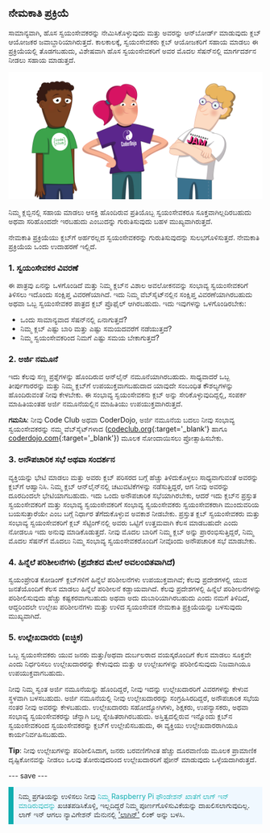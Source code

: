 ## ನೇಮಕಾತಿ ಪ್ರಕ್ರಿಯೆ

ಸಾಮಾನ್ಯವಾಗಿ, ಹೊಸ ಸ್ವಯಂಸೇವಕರನ್ನು ನೇಮಿಸಿಕೊಳ್ಳುವುದು ಮತ್ತು ಅವರನ್ನು ಆನ್‌ಬೋರ್ಡ್ ಮಾಡುವುದು ಕ್ಲಬ್ ಆಯೋಜಕರ ಜವಾಬ್ದಾರಿಯಾಗಿರುತ್ತದೆ. ಕಾಲಕಾಲಕ್ಕೆ, ಸ್ವಯಂಸೇವಕರು ಕ್ಲಬ್ ಆಯೋಜಕರಿಗೆ ಸಹಾಯ ಮಾಡಲು ಈ ಪ್ರಕ್ರಿಯೆಯಲ್ಲಿ ತೊಡಗಬಹುದು, ವಿಶೇಷವಾಗಿ ಹೊಸ ಸ್ವಯಂಸೇವಕರಿಗೆ ಅವರ ಮೊದಲ ಸೆಷನ್‌ನಲ್ಲಿ ಮಾರ್ಗದರ್ಶನ ನೀಡಲು ಸಹಾಯ ಮಾಡುತ್ತದೆ.

![ಮೂವರು ಸ್ವಯಂಸೇವಕರು ನಿಂತಿದ್ದಾರೆ.](images/2-RPF-Volunteers.png)

ನಿಮ್ಮ ಕ್ಲಬ್ಬಿನಲ್ಲಿ ಸಹಾಯ ಮಾಡಲು ಆಸಕ್ತಿ ಹೊಂದಿರುವ ಪ್ರತಿಯೊಬ್ಬ ಸ್ವಯಂಸೇವಕರೂ ಸೂಕ್ತವಾಗಿಲ್ಲದಿರಬಹುದು ಅಥವಾ ಸರಿಹೊಂದದೇ ಇರಬಹುದು ಎಂಬುದನ್ನು ಗುರುತಿಸುವುದು ಬಹಳ ಮುಖ್ಯವಾಗಿರುತ್ತದೆ.

ನೇಮಕಾತಿ ಪ್ರಕ್ರಿಯೆಯು ಕ್ಲಬ್‌ಗೆ ಅರ್ಹರಲ್ಲದ ಸ್ವಯಂಸೇವಕರನ್ನು ಗುರುತಿಸುವುದನ್ನು ಸುಲಭಗೊಳಿಸುತ್ತದೆ. ನೇಮಕಾತಿ ಪ್ರಕ್ರಿಯೆಯ ಒಂದು ಉದಾಹರಣೆ ಇಲ್ಲಿದೆ.

### 1. ಸ್ವಯಂಸೇವಕರ ವಿವರಣೆ


ಈ ಪಾತ್ರವು ಏನನ್ನು ಒಳಗೊಂಡಿದೆ ಮತ್ತು ನಿಮ್ಮ ಕ್ಲಬ್‌ನ ವಿಶಾಲ ಅವಲೋಕನವನ್ನು ಸಂಭಾವ್ಯ ಸ್ವಯಂಸೇವಕರಿಗೆ ತಿಳಿಸಲು ಇದೊಂದು ಸಂಕ್ಷಿಪ್ತ ವಿವರಣೆಯಾಗಿದೆ. ಇದು ನಿಮ್ಮ ವೆಬ್‌ಸೈಟ್‌ನಲ್ಲಿನ ಸಂಕ್ಷಿಪ್ತ ವಿವರಣೆಯಾಗಿರಬಹುದು ಅಥವಾ ಒಬ್ಬ ಸ್ವಯಂಸೇವಕರ ಪಾತ್ರದ ಕ್ಲಬ್ ಪ್ರೊಫೈಲ್ ಆಗಿರಬಹುದು. ಇದು ಇವುಗಳನ್ನು ಒಳಗೊಂಡಿರಬೇಕು:

* ಒಂದು ಸಾಮಾನ್ಯವಾದ ಸೆಷನ್‌ನಲ್ಲಿ ಏನಾಗುತ್ತದೆ?
* ನಿಮ್ಮ ಕ್ಲಬ್ ಎಷ್ಟು ಬಾರಿ ಮತ್ತು ಎಷ್ಟು ಸಮಯದವರೆಗೆ ನಡೆಯುತ್ತದೆ?
* ನಿಮ್ಮ ಸ್ವಯಂಸೇವಕರಿಂದ ನಿಮಗೆ ಎಷ್ಟು ಸಮಯ ಬೇಕಾಗುತ್ತದೆ?

### 2. ಅರ್ಜಿ ನಮೂನೆ

ಇದು ಕೆಲವು ಸಣ್ಣ ಪ್ರಶ್ನೆಗಳನ್ನು ಹೊಂದಿರುವ ಆನ್‌ಲೈನ್‌ ನಮೂನೆಯಾಗಿರಬಹುದು. ಸಾಧ್ಯವಾದರೆ ಒಬ್ಬ ತೀರ್ಪುಗಾರರನ್ನು ಮತ್ತು ನಿಮ್ಮ ಕ್ಲಬ್‌ಗೆ ಉಪಯುಕ್ತವಾಗಬಹುದಾದ ಯಾವುದೇ ಸಂಬಂಧಿತ ಕೌಶಲ್ಯಗಳನ್ನು ಹೊಂದಿರುವಂತೆ ನೀವು ಕೇಳಬೇಕು. ಈ ಸಂಭಾವ್ಯ ಸ್ವಯಂಸೇವಕನು ಕ್ಲಬ್ ಅನ್ನು ಸೇರಿಕೊಳ್ಳುವುದಿದ್ದಲ್ಲಿ, ಸಂಪರ್ಕ ಮಾಹಿತಿಯಂತಹ ಅರ್ಜಿ ನಮೂನೆಯಲ್ಲಿನ ಮಾಹಿತಿಯು ಉಪಯುಕ್ತವಾಗಿರುತ್ತದೆ.

**ಗಮನಿಸಿ**: ನೀವು Code Club ಅಥವಾ CoderDojo, ಅರ್ಜಿ ನಮೂನೆಯ ಬದಲು ನೀವು ಸಂಭಾವ್ಯ ಸ್ವಯಂಸೇವಕರನ್ನು ನಮ್ಮ ವೆಬ್‌ಸೈಟ್‌ಗಳಾದ ([codeclub.org](https://codeclub.org){:target='_blank'} ಹಾಗೂ [coderdojo.com](https://coderdojo.com){:target='_blank'}) ಮೂಲಕ ನೋಂದಾಯಿಸಲು ಪ್ರೋತ್ಸಾಹಿಸಬೇಕು.

### 3. ಅನೌಪಚಾರಿಕ ಸಭೆ ಅಥವಾ ಸಂದರ್ಶನ

ವ್ಯಕ್ತಿಯನ್ನು ಭೇಟಿ ಮಾಡಲು ಮತ್ತು ಅವರು ಕ್ಲಬ್ ಪರಿಸರದ ಬಗ್ಗೆ ಹೆಚ್ಚು ತಿಳಿದುಕೊಳ್ಳಲು ಸಾಧ್ಯವಾಗುವಂತೆ ಅವರನ್ನು ಕ್ಲಬ್‌ಗೆ ಆಹ್ವಾನಿಸಿ. ನಿಮ್ಮ ಕ್ಲಬ್ ಆನ್‌ಲೈನ್‌‌ನಲ್ಲಿ ಚಟುವಟಿಕೆಗಳನ್ನು ನಡೆಸುತ್ತಿದ್ದರೆ, ಆಗ ನೀವು ಅವರನ್ನು ದೂರದಿಂದಲೇ ಭೇಟಿಯಾಗಬಹುದು. ಇದು ಒಂದು ಅನೌಪಚಾರಿಕ ಸಭೆಯಾಗಿರಬೇಕು, ಆದರೆ ಇದು ಕ್ಲಬ್‌ನ ಪ್ರಸ್ತುತ ಸ್ವಯಂಸೇವಕರಿಗೆ ಮತ್ತು ಸಂಭಾವ್ಯ ಸ್ವಯಂಸೇವಕರಿಗೆ ಸಂಭಾವ್ಯ ಸ್ವಯಂಸೇವಕರು ಸ್ವಯಂಸೇವಕರಾಗಿ ಮುಂದುವರಿಯ ಬಯಸುತ್ತಾರೆಯೇ ಎಂಬ ಬಗ್ಗೆ ನಿರ್ಧಾರ ತೆಗೆದುಕೊಳ್ಳುವ ಅವಕಾಶ ನೀಡಬೇಕು. ಪ್ರಸ್ತುತ ಕ್ಲಬ್ ಸ್ವಯಂಸೇವಕರು ಮತ್ತು ಸಂಭಾವ್ಯ ಸ್ವಯಂಸೇವಕರಿಗೆ ಕ್ಲಬ್ ಸೆಟ್ಟಿಂಗ್‌ನಲ್ಲಿ ಅವರು ಒಟ್ಟಿಗೆ ಉತ್ತಮವಾಗಿ ಕೆಲಸ ಮಾಡಬಹುದೇ ಎಂದು ನೋಡಲೂ ಇದು ಅನುವು ಮಾಡಿಕೊಡುತ್ತದೆ. ನೀವು ಮೊದಲ ಬಾರಿಗೆ ನಿಮ್ಮ ಕ್ಲಬ್ ಅನ್ನು ಪ್ರಾರಂಭಿಸುತ್ತಿದ್ದರೆ, ನಿಮ್ಮ ಮೊದಲ ಸೆಷನ್‌ಗೆ ಮೊದಲು ನಿಮ್ಮ ಸಂಭಾವ್ಯ ಸ್ವಯಂಸೇವಕರೊಂದಿಗೆ ನೀವೊಂದು ಅನೌಪಚಾರಿಕ ಸಭೆ ಮಾಡಬೇಕು.

### 4. ಹಿನ್ನೆಲೆ ಪರಿಶೀಲನೆಗಳು (ಪ್ರದೇಶದ ಮೇಲೆ ಅವಲಂಬಿತವಾಗಿದೆ)

ಸ್ವಯಂಪ್ರೇರಿತ ಕೋಡಿಂಗ್ ಕ್ಲಬ್‌ಗಳಿಗೆ ಹಿನ್ನೆಲೆ ಪರಿಶೀಲನೆಗಳು ಉಪಯುಕ್ತವಾಗಿವೆ; ಕೆಲವು ಪ್ರದೇಶಗಳಲ್ಲಿ ಯುವ ಜನತೆಯೊಂದಿಗೆ ಕೆಲಸ ಮಾಡಲು ಹಿನ್ನೆಲೆ ಪರಿಶೀಲನೆ ಕಡ್ಡಾಯವಾಗಿದೆ. ಕೆಲವು ಪ್ರದೇಶಗಳಲ್ಲಿ ಹಿನ್ನೆಲೆ ಪರಿಶೀಲನೆಗಳನ್ನು ಪರಿಶೀಲಿಸುವುದು ಹೆಚ್ಚು ಕಷ್ಟಕರವಾಗಬಹುದು ಅಥವಾ ಅದು ದುಬಾರಿಯಾಗಿರಬಹುದು ಎಂದು ನಮಗೆ ತಿಳಿದಿದೆ, ಆದ್ದರಿಂದಲೇ ಉಲ್ಲೇಖ ಪರಿಶೀಲನೆಗಳು ಮತ್ತು ಉಳಿದ ಸ್ವಯಂಸೇವಕ ನೇಮಕಾತಿ ಪ್ರಕ್ರಿಯೆಯನ್ನು ಬಳಸುವುದು ಮುಖ್ಯವಾಗಿದೆ.

### 5. ಉಲ್ಲೇಖದಾರರು (ಐಚ್ಛಿಕ)

ಒಬ್ಬ ಸ್ವಯಂಸೇವಕರು ಯುವ ಜನರು ಮತ್ತು/ಅಥವಾ ದುರ್ಬಲರಾದ ವಯಸ್ಕರೊಂದಿಗೆ ಕೆಲಸ ಮಾಡಲು ಸೂಕ್ತವೇ ಎಂದು ನಿರ್ಧರಿಸಲು ಉಲ್ಲೇಖದಾರರನ್ನು ಕೇಳುವುದು ಮತ್ತು ಆ ಉಲ್ಲೇಖಗಳನ್ನು ಪರಿಶೀಲಿಸುವುದು ನಿಜವಾಗಿಯೂ ಉಪಯುಕ್ತವಾಗಬಹುದು.

ನೀವು ನಿಮ್ಮ ಸ್ವಂತ ಅರ್ಜಿ ನಮೂನೆಯನ್ನು ಹೊಂದಿದ್ದರೆ, ನೀವು ಇದನ್ನು ಉಲ್ಲೇಖದಾರರಿಗೆ ವಿವರಗಳನ್ನು ಕೇಳುವ ಸ್ಥಳವಾಗಿ ಬಳಸಬಹುದು. ಅರ್ಜಿ ನಮೂನೆಯಲ್ಲಿ ನೀವು ಉಲ್ಲೇಖದಾರರನ್ನು ಸಂಗ್ರಹಿಸಿರದಿದ್ದರೆ, ಅನೌಪಚಾರಿಕ ಸಭೆಯ ನಂತರ ನೀವು ಅವರನ್ನು ಕೇಳಬಹುದು. ಉಲ್ಲೇಖದಾರರು ಸಹೋದ್ಯೋಗಿಗಳು, ಶಿಕ್ಷಕರು, ಉಪನ್ಯಾಸಕರು, ಅಥವಾ ಸಂಭಾವ್ಯ ಸ್ವಯಂಸೇವಕರನ್ನು ಚೆನ್ನಾಗಿ ಬಲ್ಲ ಸ್ನೇಹಿತರಾಗಿರಬಹುದು. ಅಸ್ತಿತ್ವದಲ್ಲಿರುವ ಇನ್ನೊಂದು ಕ್ಲಬ್‌ನ ಸ್ವಯಂಸೇವಕರಿಂದ ಸ್ವಯಂಸೇವಕರನ್ನು ಕ್ಲಬ್‌ಗೆ ಉಲ್ಲೇಖಿಸಬಹುದು, ಈ ವ್ಯಕ್ತಿಯು ಉಲ್ಲೇಖದಾರರಾಗಿಯೂ ಕಾರ್ಯನಿರ್ವಹಿಸಬಹುದು.

**Tip**: ನೀವು ಉಲ್ಲೇಖಗಳನ್ನು ಪರಿಶೀಲಿಸಿದಾಗ, ಜನರು ಬರವಣಿಗೆಗಿಂತ ಹೆಚ್ಚು ದೂರವಾಣಿಯ ಮೂಲಕ ಪ್ರಾಮಾಣಿಕ ದೃಷ್ಟಿಕೋನವನ್ನು ನೀಡಲು ಒಲವು ತೋರುವುದರಿಂದ ಉಲ್ಲೇಖದಾರರಿಗೆ ಫೋನ್ ಮಾಡುವುದು ಒಳ್ಳೆಯದಾಗಿರುತ್ತದೆ.

--- save ---

<p style="border-left: solid; border-width:10px; border-color: #0faeb0; background-color: aliceblue; padding: 10px;">
ನಿಮ್ಮ ಪ್ರಗತಿಯನ್ನು ಉಳಿಸಲು ನೀವು <span style="color: #0faeb0"> ನಿಮ್ಮ Raspberry Pi ಫೌಂಡೇಶನ್ ಖಾತೆಗೆ ಲಾಗ್ ಇನ್ ಮಾಡಿರುವುದನ್ನು</span> ಖಚಿತಪಡಿಸಿಕೊಳ್ಳಿ, ಇಲ್ಲದಿದ್ದರೆ ನಿಮ್ಮ ಪೂರ್ಣಗೊಳಿಸುವಿಕೆಯನ್ನು ದಾಖಲಿಸಲಾಗುವುದಿಲ್ಲ. ಲಾಗ್ ಇನ್ ಆಗಲು ನ್ಯಾವಿಗೇಶನ್ ಮೆನುನಲ್ಲಿ <a href="https://my.raspberrypi.org/login">'ಲಾಗಿನ್'</a> ಲಿಂಕ್ ಅನ್ನು ಬಳಸಿ.
</p>
